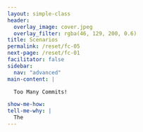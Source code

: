```yaml
---
layout: simple-class
header:
  overlay_image: cover.jpeg
  overlay_filter: rgba(46, 129, 200, 0.6)
title: Scenarios
permalink: /reset/fc-05
next-page: /reset/fc-01
facilitator: false
sidebar:
  nav: "advanced"
main-content: |  

  Too Many Commits!  

show-me-how:
tell-me-why: |
  The
---
```

